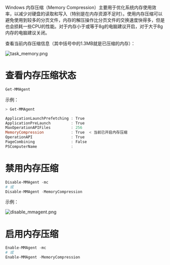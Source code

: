 Windows 内存压缩（Memory Compression）主要用于优化系统内存使用效率，以减少对硬盘的读取和写入（特别是在内存资源不足时）。使用内存压缩可以避免使用到较多的分页文件，内存的解压操作比分页文件的交换速度快得多，但是也会损耗一些CPU的性能。对于内存小于或等于8g的电脑建议开启，对于大于8g内存的电脑建议关闭。

查看当前内存压缩信息（其中括号中的1.3MB就是已压缩的内存）：

![task_memory.png](http://windows-media.knowledge.ituknown.cn/memory_compress/task_memory.png)

# 查看内存压缩状态

```PowerShell
Get-MMAgent
```

示例：

```PowerShell
> Get-MMAgent

ApplicationLaunchPrefetching : True
ApplicationPreLaunch         : True
MaxOperationAPIFiles         : 256
MemoryCompression            : True  < 当前已开启内存压缩
OperationAPI                 : True
PageCombining                : False
PSComputerName               :
```

# 禁用内存压缩

```PowerShell
Disable-MMAgent -mc
# 或
Disable-MMAgent -MemoryCompression
```

示例：

![disable_mmagent.png](http://windows-media.knowledge.ituknown.cn/memory_compress/disable_mmagent.png)
# 启用内存压缩

```PowerShell
Enable-MMAgent -mc
# 或
Enable-MMAgent -MemoryCompression
```